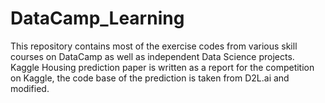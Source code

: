 # DataCamp_Learning
This repository contains most of the exercise codes from various skill courses on DataCamp as well as independent Data Science projects.
Kaggle Housing prediction paper is written as a report for the competition on Kaggle, the code base of the prediction is taken from D2L.ai and modified.
